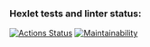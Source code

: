 ### Hexlet tests and linter status:
[![Actions Status](https://github.com/MaxiJJ/java-project-61/workflows/hexlet-check/badge.svg)](https://github.com/MaxiJJ/java-project-61/actions)
[![Maintainability](https://api.codeclimate.com/v1/badges/513c0b944943b75692b0/maintainability)](https://codeclimate.com/github/MaxiJJ/java-project-61/maintainability)
